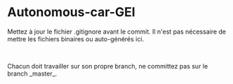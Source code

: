 # Autonomous-car-GEI

<p>Mettez à jour le fichier .gitignore avant le commit. Il n'est pas nécessaire de mettre les fichiers binaires ou auto-générés ici.</p>
</br>
<p>Chacun doit travailler sur son propre branch, ne committez pas sur le branch _master_.</p>
</br>
